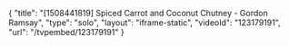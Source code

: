 {
    "title": "[1508441819] Spiced Carrot and Coconut Chutney - Gordon Ramsay",
    "type": "solo",
    "layout": "iframe-static",
    "videoId": "123179191",
    "url": "\/tvpembed\/123179191"
}